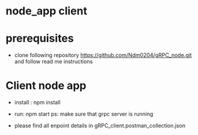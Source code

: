 # node_app client
# prerequisites
* clone following repository https://github.com/Ndm0204/gRPC_node.git and follow read me instructions

# Client node app
* install : npm install
* run: npm start  ps: make sure that grpc server is running

* please find all enpoint details in gRPC_client.postman_collection.json